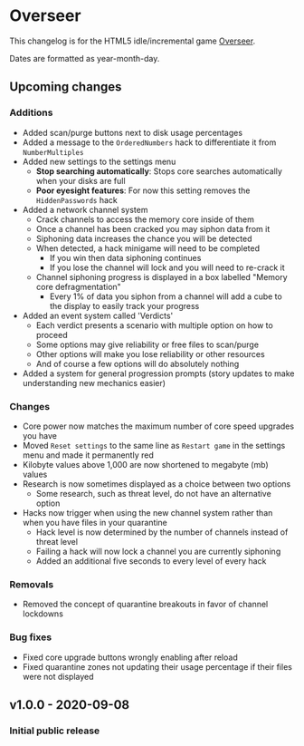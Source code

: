 # Overseer
This changelog is for the HTML5 idle/incremental game [Overseer](https://mrsperry.github.io/overseer).

Dates are formatted as year-month-day.

## Upcoming changes
### Additions
- Added scan/purge buttons next to disk usage percentages
- Added a message to the `OrderedNumbers` hack to differentiate it from `NumberMultiples`
- Added new settings to the settings menu
    - **Stop searching automatically**: Stops core searches automatically when your disks are full
    - **Poor eyesight features**: For now this setting removes the `HiddenPasswords` hack
- Added a network channel system
    - Crack channels to access the memory core inside of them
    - Once a channel has been cracked you may siphon data from it
    - Siphoning data increases the chance you will be detected
    - When detected, a hack minigame will need to be completed
        - If you win then data siphoning continues
        - If you lose the channel will lock and you will need to re-crack it
    - Channel siphoning progress is displayed in a box labelled "Memory core defragmentation"
        - Every 1% of data you siphon from a channel will add a cube to the display to easily track your progress
- Added an event system called 'Verdicts'
    - Each verdict presents a scenario with multiple option on how to proceed
    - Some options may give reliability or free files to scan/purge
    - Other options will make you lose reliability or other resources
    - And of course a few options will do absolutely nothing
- Added a system for general progression prompts (story updates to make understanding new mechanics easier)

### Changes
- Core power now matches the maximum number of core speed upgrades you have
- Moved `Reset settings` to the same line as `Restart game` in the settings menu and made it permanently red
- Kilobyte values above 1,000 are now shortened to megabyte (mb) values
- Research is now sometimes displayed as a choice between two options
    - Some research, such as threat level, do not have an alternative option
- Hacks now trigger when using the new channel system rather than when you have files in your quarantine
    - Hack level is now determined by the number of channels instead of threat level
    - Failing a hack will now lock a channel you are currently siphoning
    - Added an additional five seconds to every level of every hack

### Removals
- Removed the concept of quarantine breakouts in favor of channel lockdowns

### Bug fixes
- Fixed core upgrade buttons wrongly enabling after reload
- Fixed quarantine zones not updating their usage percentage if their files were not displayed

## v1.0.0 - 2020-09-08
### Initial public release
